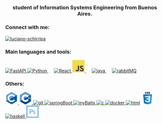 <h3 align="center">student of Information Systems Engineering from Buenos Aires.</h3>


<h3 align="left">Connect with me:</h3>
<p align="left">
<a href="https://linkedin.com/in/luciano-schirripa" target="blank"><img align="center" src="https://raw.githubusercontent.com/rahuldkjain/github-profile-readme-generator/master/src/images/icons/Social/linked-in-alt.svg" alt="luciano-schirripa" height="30" width="40" /></a>
</p>

<h3 align="left">Main languages and tools:</h3>





  
  <a href="https://fastapi.tiangolo.com/" target="_blank" rel="noreferrer"> <img src="https://cdn.worldvectorlogo.com/logos/fastapi.svg" alt="FastAPI" width="40" height="40"/> </a>
  <a href="https://www.python.org/" target="_blank" rel="noreferrer"> <img src="https://upload.wikimedia.org/wikipedia/commons/thumb/c/c3/Python-logo-notext.svg/1869px-Python-logo-notext.svg.png" alt="Python" width="40" height="40"/> </a>
  &emsp;
  <a href="https://es.reactjs.org/" target="_blank" rel="noreferrer"> <img src="https://upload.wikimedia.org/wikipedia/commons/thumb/4/47/React.svg/1200px-React.svg.png" alt="React" width="40" height="40"/> </a>
  <a href="https://developer.mozilla.org/en-US/docs/Web/JavaScript" target="_blank" rel="noreferrer"> <img src="https://raw.githubusercontent.com/devicons/devicon/master/icons/javascript/javascript-original.svg" alt="javascript" width="40" height="40"/> </a>
  &emsp;
  <a href="https://docs.oracle.com/javase/7/docs/technotes/guides/language/" target="_blank" rel="noreferrer"> <img src="https://www.svgrepo.com/show/303388/java-4-logo.svg" alt="java" width="40" height="40"/> </a>
  &emsp;
  <a href="https://www.rabbitmq.com/"> <img src="https://cdn.freebiesupply.com/logos/large/2x/rabbitmq-logo-png-transparent.png" alt="rabbitMQ"  width="40" height="40"/> </a>

  
  
 <h3 align="left">Others:</h3>
 
<p align="left"> 

  <a href="https://www.cprogramming.com/" target="_blank" rel="noreferrer"> <img src="https://raw.githubusercontent.com/devicons/devicon/master/icons/c/c-original.svg" alt="c" width="40" height="40"/> </a> 
  <a href="https://www.w3schools.com/cpp/" target="_blank" rel="noreferrer"> <img src="https://raw.githubusercontent.com/devicons/devicon/master/icons/cplusplus/cplusplus-original.svg" alt="cplusplus" width="40" height="40"/> </a>
  <a href="https://git-scm.com/" target="_blank" rel="noreferrer"> <img src="https://www.vectorlogo.zone/logos/git-scm/git-scm-icon.svg" alt="git" width="40" height="40"/> </a>
  <a href="https://spring.io/projects/spring-boot" target="_blank" rel="noreferrer"> <img src="https://www.svgrepo.com/show/354380/spring-icon.svg" alt="springBoot" width="40" height="40"/> </a>
  <a href="https://mybatis.org/mybatis-3/es/" target="_blank" rel="noreferrer"> <img src="https://plugins.jetbrains.com/files/13905/199136/icon/pluginIcon.svg" alt="myBatis" width="40" height="40"/> </a>
  <a href="https://www.microsoft.com/es-es/sql-server/sql-server-downloads" target="_blank" rel="noreferrer"> <img src="https://www.svgrepo.com/show/303229/microsoft-sql-server-logo.svg" alt="c" width="40" height="40"/> </a> 
  <a href="https://www.docker.com/" target="_blank" rel="noreferrer"> <img src="https://www.svgrepo.com/show/331370/docker.svg" alt="docker" width="40" height="40"/> </a> 
  <a href="https://developer.mozilla.org/es/docs/Web/HTML" target="_blank" rel="noreferrer"> <img src="https://upload.wikimedia.org/wikipedia/commons/thumb/6/61/HTML5_logo_and_wordmark.svg/2048px-HTML5_logo_and_wordmark.svg.png" alt="html" width="40" height="40"/></a> 
  <a href="https://www.w3schools.com/css/" target="_blank" rel="noreferrer"> <img src="https://raw.githubusercontent.com/devicons/devicon/master/icons/css3/css3-original-wordmark.svg" alt="css3" width="40" height="40"/> </a>  <a href="https://www.haskell.org/" target="_blank" rel="noreferrer"> <img src="https://upload.wikimedia.org/wikipedia/commons/1/1c/Haskell-Logo.svg" alt="haskell" width="40" height="40"/> </a>   <a href="https://www.photoshop.com/en" target="_blank" rel="noreferrer"> <img src="https://raw.githubusercontent.com/devicons/devicon/master/icons/photoshop/photoshop-line.svg" alt="photoshop" width="40" height="40"/> </a> </p>
